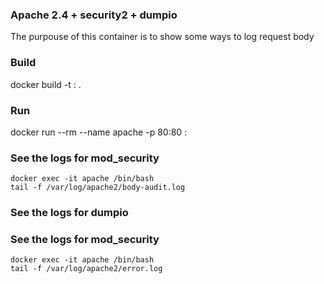 ### Apache 2.4 + security2 + dumpio

The purpouse of this container is to show some ways to log request body

### Build
docker build -t <repository>:<tag> .

### Run
docker run --rm --name apache -p 80:80 <repository>:<tag>

### See the logs for mod_security
```
docker exec -it apache /bin/bash
tail -f /var/log/apache2/body-audit.log
```

### See the logs for dumpio
### See the logs for mod_security
```
docker exec -it apache /bin/bash
tail -f /var/log/apache2/error.log
```

